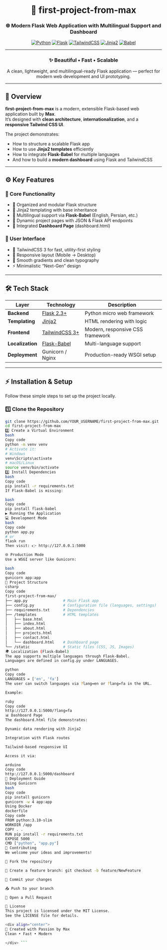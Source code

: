 <div align="center">

# 🚀 **first-project-from-max**  
### 🌐 Modern Flask Web Application with Multilingual Support and Dashboard  

[![Python](https://img.shields.io/badge/Python-3.10+-blue?style=for-the-badge&logo=python&logoColor=white)](https://python.org)
[![Flask](https://img.shields.io/badge/Flask-2.3+-silver?style=for-the-badge&logo=flask&logoColor=white)](https://flask.palletsprojects.com)
[![TailwindCSS](https://img.shields.io/badge/TailwindCSS-3+-00BFFF?style=for-the-badge&logo=tailwindcss&logoColor=white)](https://tailwindcss.com)
[![Jinja2](https://img.shields.io/badge/Jinja2-Template-orange?style=for-the-badge&logo=jinja&logoColor=white)](https://jinja.palletsprojects.com)
[![Babel](https://img.shields.io/badge/Flask--Babel-Multilingual-5DADE2?style=for-the-badge&logo=googletranslate&logoColor=white)](https://python-babel.github.io/flask-babel/)

---

### ✨ **Beautiful • Fast • Scalable**
A clean, lightweight, and multilingual-ready Flask application — perfect for modern web development and UI prototyping.

</div>

---

## 🌟 **Overview**

**first-project-from-max** is a modern, extensible Flask-based web application built by **Max**.  
It’s designed with **clean architecture**, **internationalization**, and a **responsive Tailwind CSS UI**.

The project demonstrates:
- How to structure a scalable Flask app  
- How to use **Jinja2 templates** efficiently  
- How to integrate **Flask-Babel** for multiple languages  
- And how to build a **modern dashboard** using Flask and TailwindCSS  

---

## ⚙️ **Key Features**

### 🧠 Core Functionality
- 🔹 Organized and modular Flask structure  
- 🔹 Jinja2 templating with base inheritance  
- 🔹 Multilingual support via **Flask-Babel** (English, Persian, etc.)  
- 🔹 Dynamic project pages with JSON & Flask API endpoints  
- 🔹 Integrated **Dashboard Page** (dashboard.html)  

### 🎨 User Interface
- 🩵 TailwindCSS 3 for fast, utility-first styling  
- 🧭 Responsive layout (Mobile → Desktop)  
- 🌈 Smooth gradients and clean typography  
- ⚡ Minimalistic “Next-Gen” design  

---

## 🛠️ **Tech Stack**

| Layer | Technology | Description |
|-------|-------------|-------------|
| **Backend** | [Flask 2.3+](https://flask.palletsprojects.com) | Python micro web framework |
| **Templating** | [Jinja2](https://jinja.palletsprojects.com) | HTML rendering with logic |
| **Frontend** | [TailwindCSS 3+](https://tailwindcss.com) | Modern, responsive CSS framework |
| **Localization** | [Flask-Babel](https://python-babel.github.io/flask-babel/) | Multi-language support |
| **Deployment** | Gunicorn / Nginx | Production-ready WSGI setup |

---

## ⚡ **Installation & Setup**

Follow these simple steps to set up the project locally.

### 1️⃣ Clone the Repository
```bash
git clone https://github.com/YOUR_USERNAME/first-project-from-max.git
cd first-project-from-max
2️⃣ Create a Virtual Environment
bash
Copy code
python -m venv venv
# Activate it:
# Windows
venv\Scripts\activate
# macOS/Linux
source venv/bin/activate
3️⃣ Install Dependencies
bash
Copy code
pip install -r requirements.txt
If Flask-Babel is missing:

bash
Copy code
pip install flask-babel
▶️ Running the Application
💻 Development Mode
bash
Copy code
python app.py
# or
flask run
Then visit: 👉 http://127.0.0.1:5000

🌐 Production Mode
Use a WSGI server like Gunicorn:

bash
Copy code
gunicorn app:app
📂 Project Structure
csharp
Copy code
first-project-from-max/
├── app.py                # Main Flask app
├── config.py             # Configuration file (languages, settings)
├── requirements.txt      # Dependencies
├── /templates            # HTML templates
│   ├── base.html
│   ├── index.html
│   ├── about.html
│   ├── projects.html
│   ├── contact.html
│   └── dashboard.html    # Dashboard page
└── /static               # Static files (CSS, JS, Images)
🌍 Localization (Flask-Babel)
The app supports multiple languages through Flask-Babel.
Languages are defined in config.py under LANGUAGES.

python
Copy code
LANGUAGES = ['en', 'fa']
The user can switch languages via ?lang=en or ?lang=fa in the URL.

Example:

ruby
Copy code
http://127.0.0.1:5000/?lang=fa
📊 Dashboard Page
The dashboard.html file demonstrates:

Dynamic data rendering with Jinja2

Integration with Flask routes

Tailwind-based responsive UI

Access it via:

arduino
Copy code
http://127.0.0.1:5000/dashboard
🚀 Deployment Guide
Using Gunicorn
bash
Copy code
pip install gunicorn
gunicorn -w 4 app:app
Using Docker
dockerfile
Copy code
FROM python:3.10-slim
WORKDIR /app
COPY . .
RUN pip install -r requirements.txt
EXPOSE 5000
CMD ["python", "app.py"]
🤝 Contributing
We welcome your ideas and improvements!

🍴 Fork the repository

🌿 Create a feature branch: git checkout -b feature/NewFeature

💾 Commit your changes

📤 Push to your branch

🔀 Open a Pull Request

📄 License
This project is licensed under the MIT License.
See the LICENSE file for details.

<div align="center">
💙 Created with Passion by Max
Clean • Fast • Modern

</div> ```